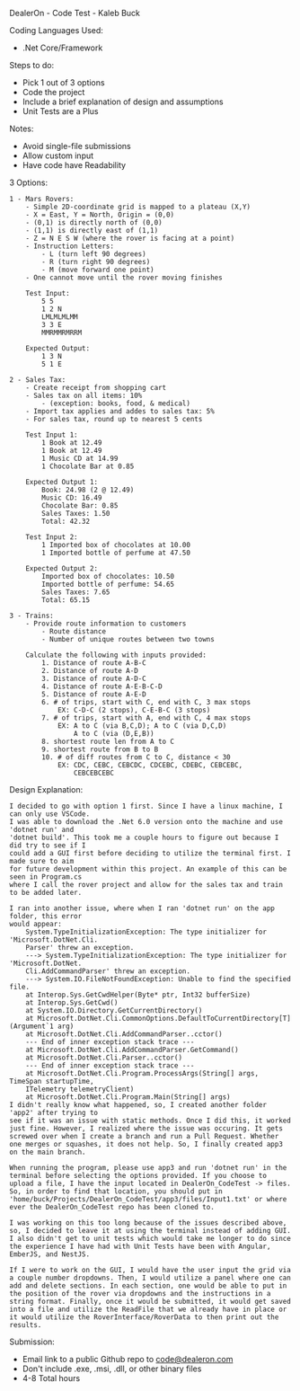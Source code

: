 DealerOn - Code Test - Kaleb Buck

Coding Languages Used:
 - .Net Core/Framework

Steps to do:
 - Pick 1 out of 3 options
 - Code the project
 - Include a brief explanation of design and assumptions
 - Unit Tests are a Plus

Notes:
 - Avoid single-file submissions
 - Allow custom input
 - Have code have Readability

3 Options:

    1 - Mars Rovers:
        - Simple 2D-coordinate grid is mapped to a plateau (X,Y)
        - X = East, Y = North, Origin = (0,0)
        - (0,1) is directly north of (0,0)
        - (1,1) is directly east of (1,1)
        - Z = N E S W (where the rover is facing at a point)
        - Instruction Letters: 
            - L (turn left 90 degrees)
            - R (turn right 90 degrees)
            - M (move forward one point)
        - One cannot move until the rover moving finishes
        
        Test Input:
            5 5
            1 2 N
            LMLMLMLMM
            3 3 E
            MMRMMRMRRM

        Expected Output:
            1 3 N
            5 1 E

    2 - Sales Tax:
        - Create receipt from shopping cart
        - Sales tax on all items: 10% 
            - (exception: books, food, & medical)
        - Import tax applies and addes to sales tax: 5%
        - For sales tax, round up to nearest 5 cents

        Test Input 1:
            1 Book at 12.49
            1 Book at 12.49
            1 Music CD at 14.99
            1 Chocolate Bar at 0.85

        Expected Output 1:
            Book: 24.98 (2 @ 12.49)
            Music CD: 16.49
            Chocolate Bar: 0.85
            Sales Taxes: 1.50
            Total: 42.32

        Test Input 2:
            1 Imported box of chocolates at 10.00
            1 Imported bottle of perfume at 47.50

        Expected Output 2:
            Imported box of chocolates: 10.50
            Imported bottle of perfume: 54.65
            Sales Taxes: 7.65
            Total: 65.15

    3 - Trains:
        - Provide route information to customers
            - Route distance
            - Number of unique routes between two towns

        Calculate the following with inputs provided:
            1. Distance of route A-B-C
            2. Distance of route A-D
            3. Distance of route A-D-C
            4. Distance of route A-E-B-C-D
            5. Distance of route A-E-D
            6. # of trips, start with C, end with C, 3 max stops
                EX: C-D-C (2 stops), C-E-B-C (3 stops)
            7. # of trips, start with A, end with C, 4 max stops
                EX: A to C (via B,C,D); A to C (via D,C,D)
                    A to C (via (D,E,B))
            8. shortest route len from A to C
            9. shortest route from B to B
            10. # of diff routes from C to C, distance < 30
                EX: CDC, CEBC, CEBCDC, CDCEBC, CDEBC, CEBCEBC,
                    CEBCEBCEBC

Design Explanation:
    
    I decided to go with option 1 first. Since I have a linux machine, I can only use VSCode. 
    I was able to download the .Net 6.0 version onto the machine and use 'dotnet run' and 
    'dotnet build'. This took me a couple hours to figure out because I did try to see if I 
    could add a GUI first before deciding to utilize the terminal first. I made sure to aim 
    for future development within this project. An example of this can be seen in Program.cs 
    where I call the rover project and allow for the sales tax and train to be added later.

    I ran into another issue, where when I ran 'dotnet run' on the app folder, this error 
    would appear:
        System.TypeInitializationException: The type initializer for 'Microsoft.DotNet.Cli.
        Parser' threw an exception.
        ---> System.TypeInitializationException: The type initializer for 'Microsoft.DotNet.
        Cli.AddCommandParser' threw an exception.
        ---> System.IO.FileNotFoundException: Unable to find the specified file.
        at Interop.Sys.GetCwdHelper(Byte* ptr, Int32 bufferSize)
        at Interop.Sys.GetCwd()
        at System.IO.Directory.GetCurrentDirectory()
        at Microsoft.DotNet.Cli.CommonOptions.DefaultToCurrentDirectory[T](Argument`1 arg)
        at Microsoft.DotNet.Cli.AddCommandParser..cctor()
        --- End of inner exception stack trace ---
        at Microsoft.DotNet.Cli.AddCommandParser.GetCommand()
        at Microsoft.DotNet.Cli.Parser..cctor()
        --- End of inner exception stack trace ---
        at Microsoft.DotNet.Cli.Program.ProcessArgs(String[] args, TimeSpan startupTime, 
        ITelemetry telemetryClient)
        at Microsoft.DotNet.Cli.Program.Main(String[] args)
    I didn't really know what happened, so, I created another folder 'app2' after trying to 
    see if it was an issue with static methods. Once I did this, it worked just fine. However, I realized where the issue was occuring. It gets screwed over when I create a branch and run a Pull Request. Whether one merges or squashes, it does not help. So, I finally created app3 on the main branch.

    When running the program, please use app3 and run 'dotnet run' in the terminal before selecting the options provided. If you choose to upload a file, I have the input located in DealerOn_CodeTest -> files. So, in order to find that location, you should put in 'home/buck/Projects/DealerOn_CodeTest/app3/files/Input1.txt' or where ever the DealerOn_CodeTest repo has been cloned to.

    I was working on this too long because of the issues described above, so, I decided to leave it at using the terminal instead of adding GUI. I also didn't get to unit tests which would take me longer to do since the experience I have had with Unit Tests have been with Angular, EmberJS, and NestJS.

    If I were to work on the GUI, I would have the user input the grid via a couple number dropdowns. Then, I would utilize a panel where one can add and delete sections. In each section, one would be able to put in the position of the rover via dropdowns and the instructions in a string format. Finally, once it would be submitted, it would get saved into a file and utilize the ReadFile that we already have in place or it would utilize the RoverInterface/RoverData to then print out the results.


Submission:
 - Email link to a public Github repo to code@dealeron.com
 - Don't include .exe, .msi, .dll, or other binary files
 - 4-8 Total hours 